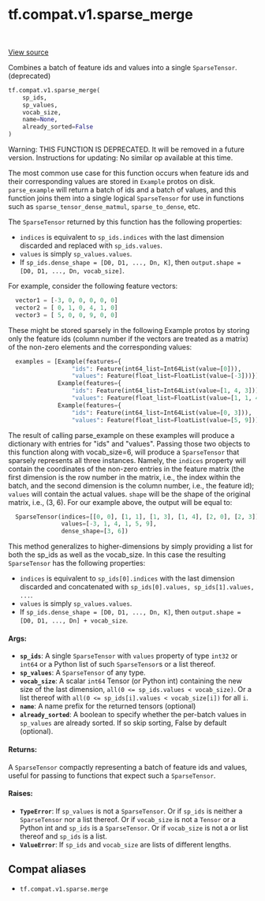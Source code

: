 <div itemscope itemtype="http://developers.google.com/ReferenceObject">
<meta itemprop="name" content="tf.compat.v1.sparse_merge" />
<meta itemprop="path" content="Stable" />
</div>

# tf.compat.v1.sparse_merge

<!-- Insert buttons and diff -->

<table class="tfo-notebook-buttons tfo-api" align="left">
</table>

<a target="_blank" href="/code/stable/tensorflow/python/ops/sparse_ops.py">View source</a>



Combines a batch of feature ids and values into a single `SparseTensor`. (deprecated)

``` python
tf.compat.v1.sparse_merge(
    sp_ids,
    sp_values,
    vocab_size,
    name=None,
    already_sorted=False
)
```



<!-- Placeholder for "Used in" -->

Warning: THIS FUNCTION IS DEPRECATED. It will be removed in a future version.
Instructions for updating:
No similar op available at this time.

The most common use case for this function occurs when feature ids and
their corresponding values are stored in `Example` protos on disk.
`parse_example` will return a batch of ids and a batch of values, and this
function joins them into a single logical `SparseTensor` for use in
functions such as `sparse_tensor_dense_matmul`, `sparse_to_dense`, etc.

The `SparseTensor` returned by this function has the following properties:

  - `indices` is equivalent to `sp_ids.indices` with the last
    dimension discarded and replaced with `sp_ids.values`.
  - `values` is simply `sp_values.values`.
  - If `sp_ids.dense_shape = [D0, D1, ..., Dn, K]`, then
    `output.shape = [D0, D1, ..., Dn, vocab_size]`.

For example, consider the following feature vectors:

```python
  vector1 = [-3, 0, 0, 0, 0, 0]
  vector2 = [ 0, 1, 0, 4, 1, 0]
  vector3 = [ 5, 0, 0, 9, 0, 0]
```

These might be stored sparsely in the following Example protos by storing
only the feature ids (column number if the vectors are treated as a matrix)
of the non-zero elements and the corresponding values:

```python
  examples = [Example(features={
                  "ids": Feature(int64_list=Int64List(value=[0])),
                  "values": Feature(float_list=FloatList(value=[-3]))}),
              Example(features={
                  "ids": Feature(int64_list=Int64List(value=[1, 4, 3])),
                  "values": Feature(float_list=FloatList(value=[1, 1, 4]))}),
              Example(features={
                  "ids": Feature(int64_list=Int64List(value=[0, 3])),
                  "values": Feature(float_list=FloatList(value=[5, 9]))})]
```

The result of calling parse_example on these examples will produce a
dictionary with entries for "ids" and "values". Passing those two objects
to this function along with vocab_size=6, will produce a `SparseTensor` that
sparsely represents all three instances. Namely, the `indices` property will
contain the coordinates of the non-zero entries in the feature matrix (the
first dimension is the row number in the matrix, i.e., the index within the
batch, and the second dimension is the column number, i.e., the feature id);
`values` will contain the actual values. `shape` will be the shape of the
original matrix, i.e., (3, 6). For our example above, the output will be
equal to:

```python
  SparseTensor(indices=[[0, 0], [1, 1], [1, 3], [1, 4], [2, 0], [2, 3]],
               values=[-3, 1, 4, 1, 5, 9],
               dense_shape=[3, 6])
```

This method generalizes to higher-dimensions by simply providing a list for
both the sp_ids as well as the vocab_size.
In this case the resulting `SparseTensor` has the following properties:
  - `indices` is equivalent to `sp_ids[0].indices` with the last
    dimension discarded and concatenated with
    `sp_ids[0].values, sp_ids[1].values, ...`.
  - `values` is simply `sp_values.values`.
  - If `sp_ids.dense_shape = [D0, D1, ..., Dn, K]`, then
    `output.shape = [D0, D1, ..., Dn] + vocab_size`.

#### Args:


* <b>`sp_ids`</b>: A single `SparseTensor` with `values` property of type `int32`
  or `int64` or a Python list of such `SparseTensor`s or a list thereof.
* <b>`sp_values`</b>: A `SparseTensor` of any type.
* <b>`vocab_size`</b>: A scalar `int64` Tensor (or Python int) containing the new size
  of the last dimension, `all(0 <= sp_ids.values < vocab_size)`.
  Or a list thereof with `all(0 <= sp_ids[i].values < vocab_size[i])` for
  all `i`.
* <b>`name`</b>: A name prefix for the returned tensors (optional)
* <b>`already_sorted`</b>: A boolean to specify whether the per-batch values in
 `sp_values` are already sorted. If so skip sorting, False by default
 (optional).


#### Returns:

A `SparseTensor` compactly representing a batch of feature ids and values,
useful for passing to functions that expect such a `SparseTensor`.



#### Raises:


* <b>`TypeError`</b>: If `sp_values` is not a `SparseTensor`. Or if `sp_ids` is neither
  a `SparseTensor` nor a list thereof. Or if `vocab_size` is not a
  `Tensor` or a Python int and `sp_ids` is a `SparseTensor`. Or if
  `vocab_size` is not a or list thereof and `sp_ids` is a list.
* <b>`ValueError`</b>: If `sp_ids` and `vocab_size` are lists of different lengths.

## Compat aliases

* `tf.compat.v1.sparse.merge`

